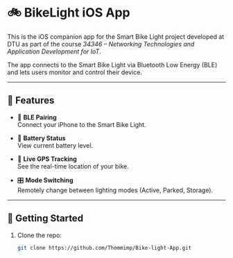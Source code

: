 # 🚲 BikeLight iOS App

This is the iOS companion app for the Smart Bike Light project developed at DTU as part of the course *34346 – Networking Technologies and Application Development for IoT*.

The app connects to the Smart Bike Light via Bluetooth Low Energy (BLE) and lets users monitor and control their device.

---

## 📱 Features

- 🔗 **BLE Pairing**  
  Connect your iPhone to the Smart Bike Light.

- 🔋 **Battery Status**  
  View current battery level.

- 📍 **Live GPS Tracking**  
  See the real-time location of your bike.

- 🎛 **Mode Switching**  
  Remotely change between lighting modes (Active, Parked, Storage).

---

## 🚀 Getting Started

1. Clone the repo:
   ```bash
   git clone https://github.com/Thommimp/Bike-light-App.git
